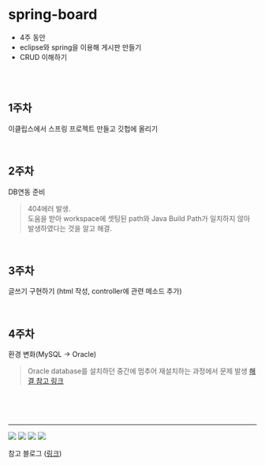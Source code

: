 ﻿# spring-board   
- 4주 동안 
- eclipse와 spring을 이용해 게시판 만들기   
- CRUD 이해하기   

<br><br>

## 1주차   
이클립스에서 스프링 프로젝트 만들고 깃헙에 올리기   

<br>

## 2주차 
DB연동 준비   
> 404에러 발생.   
> 도움을 받아 workspace에 셋팅된 path와 Java Build Path가 일치하지 않아 발생하였다는 것을 알고 해결.   

<br>

## 3주차   
글쓰기 구현하기 (html 작성, controller에 관련 메소드 추가)   

<br>

## 4주차
환경 변화(MySQL -> Oracle)
> Oracle database를 설치하던 중간에 멈추어 재설치하는 과정에서 문제 발생 [해결 참고 링크](https://m.blog.naver.com/lsp132/221907625699)

   
<br><br><br>   

---
<img src="https://img.shields.io/badge/Spring-6DB33F?style=flat-square&logo=spring&logoColor=white"/> <img src="https://img.shields.io/badge/Eclipse-2C2255?style=flat-square&logo=Eclipse IDE&logoColor=white"/> <img src="https://img.shields.io/badge/Tomcat-F8DC75?style=flat-square&logo=Apache Tomcat&logoColor=white"/> <img src="https://img.shields.io/badge/MySQL-4479A1?style=flat-square&logo=MySQL&logoColor=white"/>   

참고 블로그 ([링크](https://blog.daum.net/chan-0124/62?category=263225))
